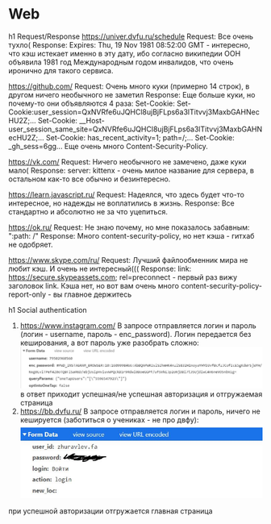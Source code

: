 # Web
h1 Request/Response
https://univer.dvfu.ru/schedule
Request:
	Все очень тухло(
Response:
	Expires: Thu, 19 Nov 1981 08:52:00 GMT - интересно, что кэш истекает именно в эту дату, ибо согласно википедии ООН объявила 1981 год Международным годом инвалидов, что очень иронично для такого сервиса.

https://github.com/
Request:
	Очень много куки (примерно 14 строк), в другом ничего необычного не заметил
Response:
	Еще больше куки, но почему-то они объявляются 4 раза:
	Set-Cookie: Set-Cookie:user_session=QxNVRfe6uJQHCl8ujBjFLps6a3lTitvvj3MaxbGAHNecHU2Z;...
Set-Cookie: __Host-user_session_same_site=QxNVRfe6uJQHCl8ujBjFLps6a3lTitvvj3MaxbGAHNecHU2Z;...
Set-Cookie: has_recent_activity=1; path=/;...
Set-Cookie: _gh_sess=6gg...
	Еще очень много Content-Security-Policy.

https://vk.com/
Request:
	Ничего необычного не замечено, даже куки мало(
Response:
	server: kittenx - очень милое название для сервера, в остальном как-то все обычно и безинтересно.

https://learn.javascript.ru/
Request:
	Надеялся, что здесь будет что-то интересное, но надежды не воплатились в жизнь.
Response:
	Все стандартно и абсолютно не за что уцепиться.

https://ok.ru/
Request:
	Не знаю почему, но мне показалось забавным: ":path: /"
Response:
	Много content-security-policy, но нет кэша - гитхаб не одобряет.

https://www.skype.com/ru/
Request:
	Лучший файлообменник мира не любит кэш. И очень не интересный(((
Response:
	link: <https://secure.skypeassets.com>; rel=preconnect - первый раз вижу заголовок link. Кэша нет, но вот вам очень много content-security-policy-report-only - вы главное держитесь

h1 Social authentication
1. https://www.instagram.com/ В запросе отправляется логин и пароль (логин - username, пароль - enc_password). Логин передается без кеширования, а вот пароль уже разобрать сложно: ![instagram](https://github.com/ZooShow/Web/blob/master/insta.JPG)
в ответ приходит успешная/не успешная авторизация и отгружаемая страница
2. https://bb.dvfu.ru/ В запросе отправляется логин и пароль, ничего не кешируется (заботиться о учениках - не про двфу): ![bb](https://github.com/ZooShow/Web/blob/master/bb.JPG)

при успешной авторизации отгружается главная страница

